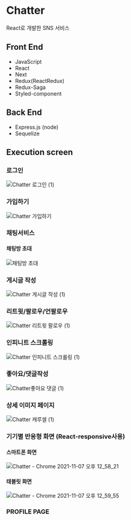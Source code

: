 # Chatter
React로 개발한 SNS 서비스

## Front End
* JavaScript
* React
* Next
* Redux(ReactRedux)
* Redux-Saga
* Styled-component
## Back End
* Express.js (node)
* Sequelize

## Execution screen
### 로그인
![Chatter 로그인 (1)](https://user-images.githubusercontent.com/63445553/140089917-08eff22c-ef8b-48ff-af80-0210735395b1.gif)

### 가입하기
![Chatter 가입하기](https://user-images.githubusercontent.com/63445553/139591742-64928012-d831-46be-9731-53691fa7097d.png)

### 채팅서비스
#### 채팅방 초대
![채팅방 초대](https://user-images.githubusercontent.com/63445553/145391618-2f5ec4dd-89a4-418f-bf1f-87d42c0a8de9.PNG)

### 게시글 작성
![Chatter 게시글 작성 (1)](https://user-images.githubusercontent.com/63445553/140090059-5bf878bf-97cc-4860-81da-cb9cf6b7837f.gif)

### 리트윗/팔로우/언팔로우
![Chatter 리트윗 팔로우 (1)](https://user-images.githubusercontent.com/63445553/140090128-1bb059a6-c813-4f8a-b10c-3b5d83a17913.gif)

### 인피니트 스크롤링
![Chatter 인피니트 스크롤링 (1)](https://user-images.githubusercontent.com/63445553/140090204-cb30d8c0-c78d-4218-8dbf-3bd2db6e70ae.gif)

### 좋아요/댓글작성
![Chatter좋아요 댓글 (1)](https://user-images.githubusercontent.com/63445553/140090309-4f3cb104-7942-4b8b-80d4-20eb92c29cef.gif)

### 상세 이미지 페이지
![Chatter 캐루셀 (1)](https://user-images.githubusercontent.com/63445553/140090399-7239e47e-64fc-4435-91eb-4e6f51ffa445.gif)

### 기기별 반응형 화면 (React-responsive사용)
#### 스마트폰 화면
![Chatter - Chrome 2021-11-07 오후 12_58_21](https://user-images.githubusercontent.com/63445553/140631944-2c0622bd-48a2-4323-9922-f596af0e3432.png)
#### 태블릿 화면
![Chatter - Chrome 2021-11-07 오후 12_59_55](https://user-images.githubusercontent.com/63445553/140631953-98dd803b-805c-4952-8629-058a0faab1c9.png)

### PROFILE PAGE
